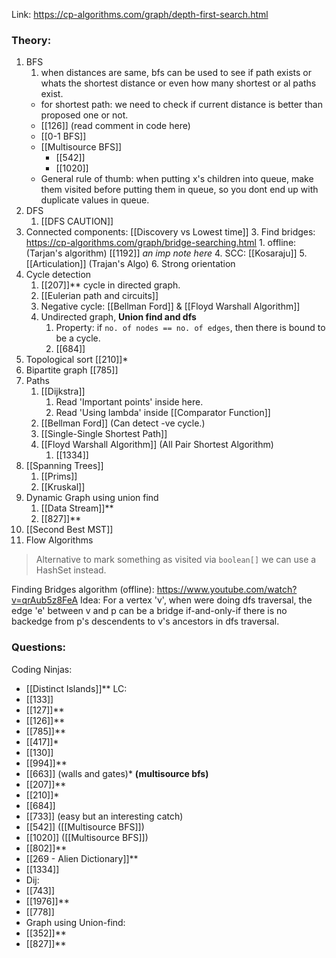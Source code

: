 Link: https://cp-algorithms.com/graph/depth-first-search.html
### Theory:
1. BFS
	1. when distances are same, bfs can be used to see if path exists or whats the shortest distance or even how many shortest or al paths exist.
	- for shortest path: we need to check if current distance is better than proposed one or not.
	- [[126]] (read comment in code here)
	- [[0-1 BFS]]
	- [[Multisource BFS]]
		- [[542]]
		- [[1020]]
	- General rule of thumb: when putting x's children into queue, make them visited before putting them in queue, so you dont end up with duplicate values in queue.
1. DFS
	1. [[DFS CAUTION]]
2. Connected components: [[Discovery vs Lowest time]]
	3. Find bridges: https://cp-algorithms.com/graph/bridge-searching.html
		1. offline: (Tarjan's algorithm) [[1192]] *an imp note here*
	4. SCC: [[Kosaraju]]
	5. [[Articulation]] (Trajan's Algo)
	6. Strong orientation
3. Cycle detection
	1. [[207]]** cycle in directed graph.
	2. [[Eulerian path and circuits]]
	3. Negative cycle: [[Bellman Ford]] & [[Floyd Warshall Algorithm]]
	4. Undirected graph, **Union find and dfs**
		1. Property: if `no. of nodes == no. of edges`, then there is bound to be a cycle. 
		2. [[684]]
4. Topological sort [[210]]*
5. Bipartite graph [[785]]
6. Paths
	1. [[Dijkstra]] 
		1. Read 'Important points' inside here.
		2. Read 'Using lambda' inside [[Comparator Function]]
	2. [[Bellman Ford]] (Can detect -ve cycle.)
	3. [[Single-Single Shortest Path]]
	4. [[Floyd Warshall Algorithm]] (All Pair Shortest Algorithm)
		1. [[1334]]
7. [[Spanning Trees]]
	1. [[Prims]]
	2. [[Kruskal]]
8. Dynamic Graph using union find
	1. [[Data Stream]]**
	2. [[827]]**
9. [[Second Best MST]]
10. Flow Algorithms

> Alternative to mark something as visited via `boolean[]` we can use a HashSet instead. 


Finding Bridges algorithm (offline): https://www.youtube.com/watch?v=qrAub5z8FeA
Idea: For a vertex 'v', when were doing dfs traversal, the edge 'e' between v and p  can be a bridge if-and-only-if there is no backedge from p's descendents to v's ancestors in dfs traversal. 
### Questions:
Coding Ninjas:
- [[Distinct Islands]]**
LC:
- [[133]]
- [[127]]**
- [[126]]**
- [[785]]**
- [[417]]*
- [[130]]
- [[994]]**
- [[663]] (walls and gates)* **(multisource bfs)**
- [[207]]**
- [[210]]*
- [[684]]
- [[733]] (easy but an interesting catch)
- [[542]] ([[Multisource BFS]])
- [[1020]] ([[Multisource BFS]])
- [[802]]**
- [[269 - Alien Dictionary]]**
- [[1334]]
- Dij:
- [[743]]
- [[1976]]**
- [[778]]
- Graph using Union-find:
- [[352]]**
- [[827]]**

